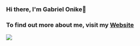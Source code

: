 ### Hi there, I'm Gabriel Onike👋
### To find out more about me, visit my [Website](https://www.ngonike.dev)

![](https://github-readme-stats.vercel.app/api/top-langs?username=gabrielonike&layout=compact)

<!--
**GabrielOnike/GabrielOnike** is a ✨ _special_ ✨ repository because its `README.md` (this file) appears on your GitHub profile.

Here are some ideas to get you started:

- 🔭 I’m currently working on ...
- 🌱 I’m currently learning ...
- 👯 I’m looking to collaborate on ...
- 🤔 I’m looking for help with ...
- 💬 Ask me about ...
- 📫 How to reach me: ...
- 😄 Pronouns: ...
- ⚡ Fun fact: ...
-->
